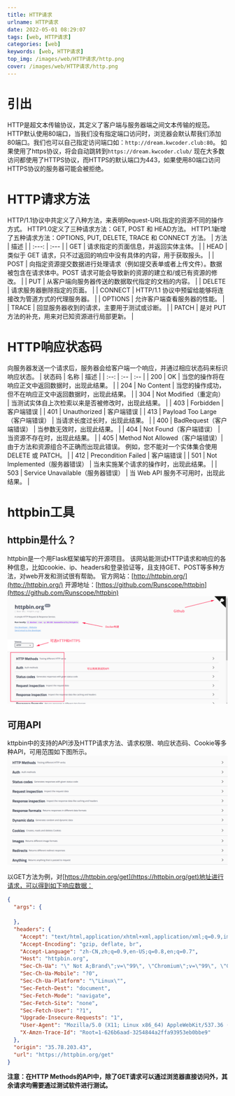 ```yaml
---
title: HTTP请求
urlname: HTTP请求
date: 2022-05-01 08:29:07
tags: [web, HTTP请求]
categories: [web]
keywords: [web, HTTP请求]
top_img: /images/web/HTTP请求/http.png
cover: /images/web/HTTP请求/http.png
---
```


# 引出
HTTP是超文本传输协议，其定义了客户端与服务器端之间文本传输的规范。HTTP默认使用80端口，当我们没有指定端口访问时，浏览器会默认帮我们添加80端口。我们也可以自己指定访问端口如：`http://dream.kwcoder.club:80`。 
如果使用了https协议，将会自动跳转到`https://dream.kwcoder.club/`
现在大多数访问都使用了HTTPS协议，而HTTPS的默认端口为443，如果使用80端口访问HTTPS协议的服务器可能会被拒绝。

# HTTP请求方法
HTTP/1.1协议中共定义了八种方法，来表明Request-URL指定的资源不同的操作方式。
HTTP1.0定义了三种请求方法：GET, POST 和 HEAD方法。
HTTP1.1新增了五种请求方法：OPTIONS, PUT, DELETE, TRACE 和 CONNECT 方法。
| 方法 | 描述 |
| :---: | :--- |
| GET | 请求指定的页面信息，并返回实体主体。 |
| HEAD | 类似于 GET 请求，只不过返回的响应中没有具体的内容，用于获取报头。 |
| POST | 向指定资源提交数据进行处理请求（例如提交表单或者上传文件）。数据被包含在请求体中。POST 请求可能会导致新的资源的建立和/或已有资源的修改。 |
| PUT | 从客户端向服务器传送的数据取代指定的文档的内容。 |
| DELETE | 请求服务器删除指定的页面。 |
| CONNECT | HTTP/1.1 协议中预留给能够将连接改为管道方式的代理服务器。 |
| OPTIONS | 允许客户端查看服务器的性能。 |
| TRACE | 回显服务器收到的请求，主要用于测试或诊断。 |
| PATCH | 是对 PUT 方法的补充，用来对已知资源进行局部更新。 |

# HTTP响应状态码
向服务器发送一个请求后，服务器会给客户端一个响应，并通过相应状态码来标识响应状态。
| 状态码 | 名称 | 描述 |
| :--: | :-- | :-- |
| 200 | OK | 当您的操作将在响应正文中返回数据时，出现此结果。 |
| 204 | No Content | 当您的操作成功，但不在响应正文中返回数据时，出现此结果。 |
| 304 | Not Modified（重定向） | 当测试实体自上次检索以来是否被修改时，出现此结果。 |
| 403 | Forbidden | 客户端错误 |
| 401 | Unauthorized | 客户端错误 |
| 413 | Payload Too Large（客户端错误） | 当请求长度过长时，出现此结果。 |
| 400 | BadRequest（客户端错误） |  当参数无效时，出现此结果。 |
| 404 | Not Found（客户端错误） | 当资源不存在时，出现此结果。 |
| 405 | Method Not Allowed（客户端错误）| 由于方法和资源组合不正确而出现此错误。 例如，您不能对一个实体集合使用 DELETE 或 PATCH。 |
| 412 | Precondition Failed | 客户端错误 |
| 501 | Not Implemented（服务器错误） | 当未实施某个请求的操作时，出现此结果。 |
| 503 | Service Unavailable（服务器错误） | 当 Web API 服务不可用时，出现此结果。 |

# httpbin工具
## httpbin是什么？
httpbin是一个用Flask框架编写的开源项目。
该网站能测试HTTP请求和响应的各种信息，比如cookie、ip、headers和登录验证等，且支持GET、POST等多种方法，对web开发和测试很有帮助。
官方网站：[http://httpbin.org/](http://httpbin.org/)
开源地址：[https://github.com/Runscope/httpbin](https://github.com/Runscope/httpbin)
<img src="/images/web/HTTP请求/httpbin官网.png" alt="httpbin官网" style="zoom:80%;">

## 可用API
kttpbin中的支持的API涉及HTTP请求方法、请求权限、响应状态码、Cookie等多种API，可用范围如下图所示。
<img src="/images/web/HTTP请求/httpbin可用API.png" alt="httpbin可用API" style="zoom:80%;">

以GET方法为例，对[https://httpbin.org/get](https://httpbin.org/get)地址进行请求，可以得到如下响应数据：
```json
{
  "args": {
    
  },
  "headers": {
    "Accept": "text/html,application/xhtml+xml,application/xml;q=0.9,image/avif,image/webp,image/apng,*/*;q=0.8,application/signed-exchange;v=b3;q=0.9",
    "Accept-Encoding": "gzip, deflate, br",
    "Accept-Language": "zh-CN,zh;q=0.9,en-US;q=0.8,en;q=0.7",
    "Host": "httpbin.org",
    "Sec-Ch-Ua": "\" Not A;Brand\";v=\"99\", \"Chromium\";v=\"99\", \"Google Chrome\";v=\"99\"",
    "Sec-Ch-Ua-Mobile": "?0",
    "Sec-Ch-Ua-Platform": "\"Linux\"",
    "Sec-Fetch-Dest": "document",
    "Sec-Fetch-Mode": "navigate",
    "Sec-Fetch-Site": "none",
    "Sec-Fetch-User": "?1",
    "Upgrade-Insecure-Requests": "1",
    "User-Agent": "Mozilla/5.0 (X11; Linux x86_64) AppleWebKit/537.36 (KHTML, like Gecko) Chrome/99.0.4844.84 Safari/537.36",
    "X-Amzn-Trace-Id": "Root=1-626b6aad-3254844a2ffa93953eb0bbe9"
  },
  "origin": "35.78.203.43",
  "url": "https://httpbin.org/get"
}
```
**注意：在HTTP Methods的API中，除了GET请求可以通过浏览器直接访问外，其余请求均需要通过测试软件进行测试。**

